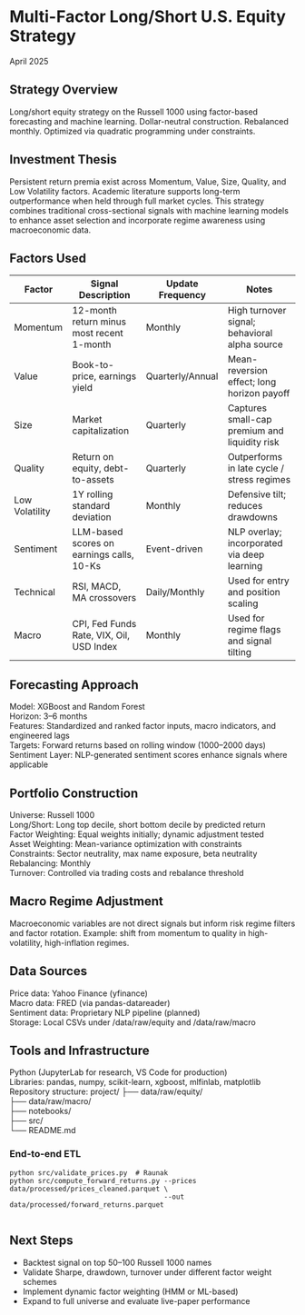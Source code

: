 # Multi-Factor Long/Short U.S. Equity Strategy

April 2025

## Strategy Overview

Long/short equity strategy on the Russell 1000 using factor-based forecasting and machine learning. Dollar-neutral construction. Rebalanced monthly. Optimized via quadratic programming under constraints.

## Investment Thesis

Persistent return premia exist across Momentum, Value, Size, Quality, and Low Volatility factors. Academic literature supports long-term outperformance when held through full market cycles. This strategy combines traditional cross-sectional signals with machine learning models to enhance asset selection and incorporate regime awareness using macroeconomic data.

## Factors Used

Factor             | Signal Description                        | Update Frequency     | Notes
------------------ | ----------------------------------------- | -------------------- | ---------------------------------------------------
Momentum           | 12-month return minus most recent 1-month | Monthly              | High turnover signal; behavioral alpha source
Value              | Book-to-price, earnings yield             | Quarterly/Annual     | Mean-reversion effect; long horizon payoff
Size               | Market capitalization                     | Quarterly            | Captures small-cap premium and liquidity risk
Quality            | Return on equity, debt-to-assets          | Quarterly            | Outperforms in late cycle / stress regimes
Low Volatility     | 1Y rolling standard deviation              | Monthly              | Defensive tilt; reduces drawdowns
Sentiment          | LLM-based scores on earnings calls, 10-Ks | Event-driven         | NLP overlay; incorporated via deep learning
Technical          | RSI, MACD, MA crossovers                   | Daily/Monthly        | Used for entry and position scaling
Macro              | CPI, Fed Funds Rate, VIX, Oil, USD Index  | Monthly              | Used for regime flags and signal tilting

## Forecasting Approach

Model: XGBoost and Random Forest  
Horizon: 3–6 months  
Features: Standardized and ranked factor inputs, macro indicators, and engineered lags  
Targets: Forward returns based on rolling window (1000–2000 days)  
Sentiment Layer: NLP-generated sentiment scores enhance signals where applicable

## Portfolio Construction

Universe: Russell 1000  
Long/Short: Long top decile, short bottom decile by predicted return  
Factor Weighting: Equal weights initially; dynamic adjustment tested  
Asset Weighting: Mean-variance optimization with constraints  
Constraints: Sector neutrality, max name exposure, beta neutrality  
Rebalancing: Monthly  
Turnover: Controlled via trading costs and rebalance threshold

## Macro Regime Adjustment

Macroeconomic variables are not direct signals but inform risk regime filters and factor rotation. Example: shift from momentum to quality in high-volatility, high-inflation regimes.

## Data Sources

Price data: Yahoo Finance (yfinance)  
Macro data: FRED (via pandas-datareader)  
Sentiment data: Proprietary NLP pipeline (planned)  
Storage: Local CSVs under /data/raw/equity and /data/raw/macro

## Tools and Infrastructure

Python (JupyterLab for research, VS Code for production)  
Libraries: pandas, numpy, scikit-learn, xgboost, mlfinlab, matplotlib  
Repository structure:
project/
├── data/raw/equity/  
├── data/raw/macro/  
├── notebooks/  
├── src/  
└── README.md

### End-to-end ETL

```
python src/validate_prices.py  # Raunak
python src/compute_forward_returns.py --prices data/processed/prices_cleaned.parquet \
                                      --out data/processed/forward_returns.parquet


```

## Next Steps

- Backtest signal on top 50–100 Russell 1000 names
- Validate Sharpe, drawdown, turnover under different factor weight schemes
- Implement dynamic factor weighting (HMM or ML-based)
- Expand to full universe and evaluate live-paper performance
